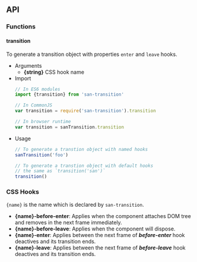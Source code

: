 ## API

### Functions

#### **transition**

To generate a transition object with properties `enter` and `leave` hooks.

- Arguments
  - **{string}** CSS hook name
- Import
  ```javascript
  // In ES6 modules
  import {transition} from 'san-transition'

  // In CommonJS
  var transition = require('san-transition').transition

  // In browser runtime
  var transition = sanTransition.transition
  ```
- Usage
  ```javascript
  // To generate a transtion object with named hooks
  sanTransition('foo')

  // To generate a transtion object with default hooks
  // the same as `transition('san')`
  transition()
  ```

### CSS Hooks

`{name}` is the name which is declared by `san-transition`.

- **{name}-before-enter**: Applies when the component attaches DOM tree and removes in the next frame immediately.
- **{name}-before-leave**: Applies when the component will dispose.
- **{name}-enter**: Applies between the next frame of ***before-enter*** hook deactives and its transition ends.
- **{name}-leave**: Applies between the next frame of ***before-leave*** hook deactives and its transition ends.